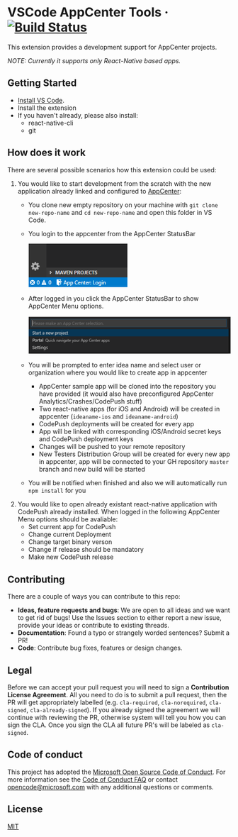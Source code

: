 # VSCode AppCenter Tools &middot; [![Build Status](https://msmobilecenter.visualstudio.com/_apis/public/build/definitions/d7809725-8fd7-4b76-8022-ebb8720603f6/2854/badge)](https://msmobilecenter.visualstudio.com/Patricks%20Sandbox/_build/index?definitionId=2854)
This extension provides a development support for AppCenter projects. 

_NOTE: Currently it supports only React-Native based apps._

## Getting Started
* [Install VS Code](https://code.visualstudio.com).
* Install the extension
* If you haven't already, please also install:
    * react-native-cli
    * git


## How does it work
There are several possible scenarios how this extension could be used:

1. You would like to start development from the scratch with the new application already linked and configured to [AppCenter](https://appcenter.ms):
    * You clone new empty repository on your machine with `git clone new-repo-name` and `cd new-repo-name` and open this folder in VS Code.
    * You login to the appcenter from the AppCenter StatusBar

        ![Login to Appcenter](images/appcenter-login.png)
    * After logged in you click the AppCenter StatusBar to show AppCenter Menu options. 

        ![AppCenter Menu](images/appcenter-start-new-idea.png)
    * You will be prompted to enter idea name and select user or organization where you would like to create app in appcenter
        * AppCenter sample app will be cloned into the repository you have provided (it would also have preconfigured AppCenter Analytics/Crashes/CodePush stuff)
        * Two react-native apps (for iOS and Android) will be created in appcenter (`ideaname-ios` and `ideaname-android`)
        * CodePush deployments will be created for every app
        * App will be linked with corresponding iOS/Android secret keys and CodePush deployment keys
        * Changes will be pushed to your remote repository
        * New Testers Distribution Group will be created for every new app in appcenter, app will be connected to your GH repository `master` branch and new build will be started 
    * You will be notified when finished and also we will automatically run `npm install` for you
2. You would like to open already existant react-native application with CodePush already installed. When logged in the following AppCenter Menu options should be avaliable:
    * Set current app for CodePush
    * Change current Deployment
    * Change target binary verson 
    * Change if release should be mandatory
    * Make new CodePush release


## Contributing
There are a couple of ways you can contribute to this repo:

- **Ideas, feature requests and bugs**: We are open to all ideas and we want to get rid of bugs! Use the Issues section to either report a new issue, provide your ideas or contribute to existing threads.
- **Documentation**: Found a typo or strangely worded sentences? Submit a PR!
- **Code**: Contribute bug fixes, features or design changes.

## Legal
Before we can accept your pull request you will need to sign a **Contribution License Agreement**. All you need to do is to submit a pull request, then the PR will get appropriately labelled (e.g. `cla-required`, `cla-norequired`, `cla-signed`, `cla-already-signed`). If you already signed the agreement we will continue with reviewing the PR, otherwise system will tell you how you can sign the CLA. Once you sign the CLA all future PR's will be labeled as `cla-signed`.

## Code of conduct
This project has adopted the [Microsoft Open Source Code of Conduct](https://opensource.microsoft.com/codeofconduct/). For more information see the [Code of Conduct FAQ](https://opensource.microsoft.com/codeofconduct/faq/) or contact [opencode@microsoft.com](mailto:opencode@microsoft.com) with any additional questions or comments.

## License
[MIT](LICENSE.md)
